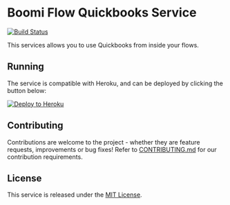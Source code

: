 Boomi Flow Quickbooks Service
=============================

[![Build Status](https://travis-ci.org/manywho/service-quickbooks.svg)](https://travis-ci.org/manywho/service-quickbooks)

This services allows you to use Quickbooks from inside your flows.

## Running

The service is compatible with Heroku, and can be deployed by clicking the button below:

[![Deploy to Heroku](https://www.herokucdn.com/deploy/button.svg)](https://heroku.com/deploy?template=https://github.com/manywho/service-quickbooks)

## Contributing

Contributions are welcome to the project - whether they are feature requests, improvements or bug fixes! Refer to 
[CONTRIBUTING.md](CONTRIBUTING.md) for our contribution requirements.

## License

This service is released under the [MIT License](https://opensource.org/licenses/MIT).

